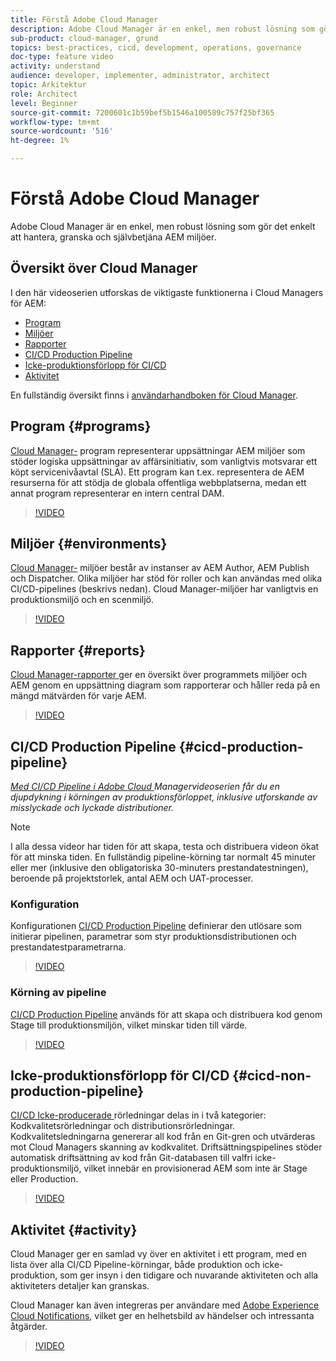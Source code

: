 ```yaml
---
title: Förstå Adobe Cloud Manager
description: Adobe Cloud Manager är en enkel, men robust lösning som gör det enkelt att hantera, granska och självbetjäna AEM miljöer.
sub-product: cloud-manager, grund
topics: best-practices, cicd, development, operations, governance
doc-type: feature video
activity: understand
audience: developer, implementer, administrator, architect
topic: Arkitektur
role: Architect
level: Beginner
source-git-commit: 7200601c1b59bef5b1546a100589c757f25bf365
workflow-type: tm+mt
source-wordcount: '516'
ht-degree: 1%

---
```



# Förstå Adobe Cloud Manager

Adobe Cloud Manager är en enkel, men robust lösning som gör det enkelt att hantera, granska och självbetjäna AEM miljöer.

## Översikt över Cloud Manager

I den här videoserien utforskas de viktigaste funktionerna i Cloud Managers för AEM:

* [Program](#programs)
* [Miljöer](#environments)
* [Rapporter](#reports)
* [CI/CD Production Pipeline](#cicd-production-pipeline)
* [Icke-produktionsförlopp för CI/CD](#cicd-non-production-pipeline)
* [Aktivitet](#activity)

En fullständig översikt finns i [användarhandboken för Cloud Manager](https://experienceleague.adobe.com/docs/experience-manager-cloud-manager/using/introduction-to-cloud-manager.html).

## Program {#programs}

[Cloud Manager-](https://experienceleague.adobe.com/docs/experience-manager-cloud-manager/using/getting-started/setting-up-program.html) program representerar uppsättningar AEM miljöer som stöder logiska uppsättningar av affärsinitiativ, som vanligtvis motsvarar ett köpt servicenivåavtal (SLA). Ett program kan t.ex. representera de AEM resurserna för att stödja de globala offentliga webbplatserna, medan ett annat program representerar en intern central DAM.

>[!VIDEO](https://video.tv.adobe.com/v/26313/?quality=12&learn=on)

## Miljöer {#environments}

[Cloud Manager-](https://experienceleague.adobe.com/docs/experience-manager-cloud-manager/using/how-to-use/manage-your-environment.html) miljöer består av instanser av AEM Author, AEM Publish och Dispatcher. Olika miljöer har stöd för roller och kan användas med olika CI/CD-pipelines (beskrivs nedan). Cloud Manager-miljöer har vanligtvis en produktionsmiljö och en scenmiljö.

>[!VIDEO](https://video.tv.adobe.com/v/26318/?quality=12&learn=on)

## Rapporter {#reports}

[Cloud Manager-rapporter ](https://experienceleague.adobe.com/docs/experience-manager-cloud-manager/using/how-to-use/monitor-your-environments.html) ger en översikt över programmets miljöer och AEM genom en uppsättning diagram som rapporterar och håller reda på en mängd mätvärden för varje AEM.

>[!VIDEO](https://video.tv.adobe.com/v/26315/?quality=12&learn=on)

## CI/CD Production Pipeline {#cicd-production-pipeline}

*[Med CI/CD Pipeline i Adobe Cloud ](./use-the-cicd-pipeline-in-cloud-manager-for-aem.md) Managervideoserien får du en djupdykning i körningen av produktionsförloppet, inklusive utforskande av misslyckade och lyckade distributioner.*

>[!NOTE]
>
> I alla dessa videor har tiden för att skapa, testa och distribuera videon ökat för att minska tiden. En fullständig pipeline-körning tar normalt 45 minuter eller mer (inklusive den obligatoriska 30-minuters prestandatestningen), beroende på projektstorlek, antal AEM och UAT-processer.

### Konfiguration

Konfigurationen [CI/CD Production Pipeline](https://experienceleague.adobe.com/docs/experience-manager-cloud-manager/using/how-to-use/configuring-pipeline.html) definierar den utlösare som initierar pipelinen, parametrar som styr produktionsdistributionen och prestandatestparametrarna.

>[!VIDEO](https://video.tv.adobe.com/v/26314/?quality=12&learn=on)

### Körning av pipeline

[CI/CD Production Pipeline](https://experienceleague.adobe.com/docs/experience-manager-cloud-manager/using/how-to-use/deploying-code.html) används för att skapa och distribuera kod genom Stage till produktionsmiljön, vilket minskar tiden till värde.

>[!VIDEO](https://video.tv.adobe.com/v/26317/?quality=12&learn=on)

## Icke-produktionsförlopp för CI/CD {#cicd-non-production-pipeline}

[CI/CD Icke-producerade ](https://experienceleague.adobe.com/docs/experience-manager-cloud-manager/using/how-to-use/configuring-pipeline.html#non-production--code-quality-only-pipelines) rörledningar delas in i två kategorier: Kodkvalitetsrörledningar och distributionsrörledningar. Kodkvalitetsledningarna genererar all kod från en Git-gren och utvärderas mot Cloud Managers skanning av kodkvalitet. Driftsättningspipelines stöder automatisk driftsättning av kod från Git-databasen till valfri icke-produktionsmiljö, vilket innebär en provisionerad AEM som inte är Stage eller Production.

>[!VIDEO](https://video.tv.adobe.com/v/26316/?quality=12&learn=on)

## Aktivitet {#activity}

Cloud Manager ger en samlad vy över en aktivitet i ett program, med en lista över alla CI/CD Pipeline-körningar, både produktion och icke-produktion, som ger insyn i den tidigare och nuvarande aktiviteten och alla aktiviteters detaljer kan granskas.

Cloud Manager kan även integreras per användare med [Adobe Experience Cloud Notifications](https://experienceleague.adobe.com/docs/experience-manager-cloud-manager/using/how-to-use/notifications.html), vilket ger en helhetsbild av händelser och intressanta åtgärder.

>[!VIDEO](https://video.tv.adobe.com/v/26319/?quality=12&learn=on)
